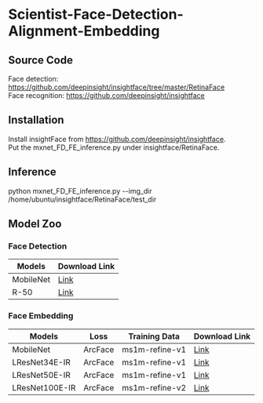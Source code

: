 # Scientist-Face-Detection-Alignment-Embedding

## Source Code  
Face detection: https://github.com/deepinsight/insightface/tree/master/RetinaFace  
Face recognition: https://github.com/deepinsight/insightface

## Installation
Install insightFace from https://github.com/deepinsight/insightface.  
Put the mxnet_FD_FE_inference.py under insightface/RetinaFace.

## Inference
python mxnet_FD_FE_inference.py --img_dir /home/ubuntu/insightface/RetinaFace/test_dir   

## Model Zoo  
### Face Detection
| Models | Download Link |  
| --- | --- |  
| MobileNet | [Link](https://www.dropbox.com/sh/frcmziuyfwub056/AAALyZWg6TvvQXHw6ADxw8p9a?dl=0) |  
| R-50 | [Link](https://www.dropbox.com/sh/74o8udl8lpf47qf/AAByx6pT_m0nD5V6sCQcWE8xa?dl=0) |  
### Face Embedding
| Models | Loss | Training Data | Download Link |
| --- | --- | --- | --- |
| MobileNet | ArcFace | ms1m-refine-v1 | [Link](https://www.dropbox.com/sh/jmf288y53q1sjea/AAC5aogAoM5ksD6zSDrz_YGva?dl=0) |
| LResNet34E-IR | ArcFace | ms1m-refine-v1 | [Link](https://www.dropbox.com/s/cb3573rjcdnteb8/model-r34-arcface-ms1m-refine-v1.zip?dl=0) |
| LResNet50E-IR | ArcFace | ms1m-refine-v1 | [Link](https://www.dropbox.com/s/bhy7f59ooqnmnlu/model-r50-arcface-ms1m-refine-v1.zip?dl=0) |
| LResNet100E-IR | ArcFace | ms1m-refine-v2 | [Link](https://www.dropbox.com/s/dyl58kgneil49rp/model-r100-arcface-ms1m-refine-v2.zip?dl=0) |
